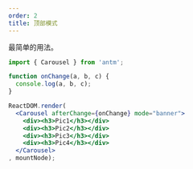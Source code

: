 ```yaml
---
order: 2
title: 顶部模式
---
```


最简单的用法。

````jsx
import { Carousel } from 'antm';

function onChange(a, b, c) {
  console.log(a, b, c);
}

ReactDOM.render(
  <Carousel afterChange={onChange} mode="banner">
    <div><h3>Pic1</h3></div>
    <div><h3>Pic2</h3></div>
    <div><h3>Pic3</h3></div>
    <div><h3>Pic4</h3></div>
  </Carousel>
, mountNode);
````

<style>
.am-carousel .slick-slide {
  text-align: center;
  height: 120px;
  line-height: 120px;
  background: #71B5DE;
  color: #fff;
  overflow: hidden;
}
h3 {
  height: 120px;
}
.am-carousel-card .slick-slide p, h3 {
  background: #71B5DE;
  color: #fff;
  text-align: center;
  margin: 0;
}
.am-carousel-card .slick-slide p {
  height: 152px;
  margin: 0px 10px;
  line-height: 152px;
}
</style>
